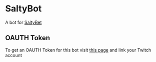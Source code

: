 # SaltyBot
A bot for [SaltyBet](https://saltybet.com)

## OAUTH Token
To get an OAUTH Token for this bot visit [this page](https://twitchapps.com/tmi/) and link your Twitch account